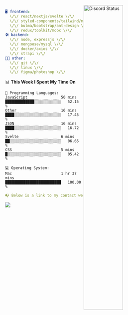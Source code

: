 
<a href="https://discord.com/users/279302975371870218" target="_blank">
    <img width="50%" align="right" alt="Discord Status" src="https://lanyard.cnrad.dev/api/279302975371870218?bg=161B22&borderRadius=5px%205px%200%200&hideTimestamp=true&idleMessage=Just%20chillin%27%20at%20the%20moment&animated=true">
</a>

```yaml
🖥️ frontend: 
  \/\/ react/nextjs/svelte \/\/
  \/\/ styled-components/tailwind/mui/
  \/\/ bulma/bootstrap/ant-design \/\/
  \/\/ redux/toolkit/mobx \/\/
🛠 backend: 
  \/\/ node, expressjs \/\/
  \/\/ mongoose/mysql \/\/
  \/\/ docker/axios \/\/
  \/\/ strapi \/\/
👨‍💻 other: 
  \/\/ git \/\/ 
  \/\/ linux \/\/
  \/\/ figma/photoshop \/\/
```
<!--START_SECTION:waka-->
📊 **This Week I Spent My Time On** 

```text
💬 Programming Languages: 
JavaScript               50 mins             █████████████░░░░░░░░░░░░   52.15 % 
Other                    16 mins             ████░░░░░░░░░░░░░░░░░░░░░   17.45 % 
JSON                     16 mins             ████░░░░░░░░░░░░░░░░░░░░░   16.72 % 
Svelte                   6 mins              ██░░░░░░░░░░░░░░░░░░░░░░░   06.65 % 
CSS                      5 mins              █░░░░░░░░░░░░░░░░░░░░░░░░   05.42 % 

💻 Operating System: 
Mac                      1 hr 37 mins        █████████████████████████   100.00 % 
```


<!--END_SECTION:waka-->
```yaml
📭 Below is a link to my contact website 
```
<a href="https://vk.cc/cg0vfb" target="_black"> <img src="https://img.shields.io/badge/website-161B22?style=for-the-badge&logo=About.me&logoColor=white"></img> <a/>
